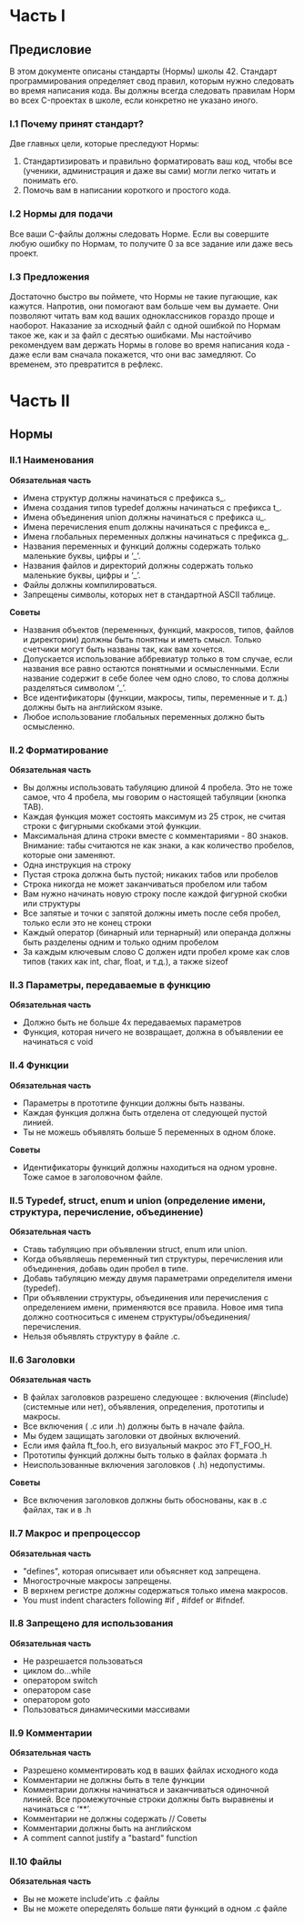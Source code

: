 ﻿# Часть I

## Предисловие
В этом документе описаны стандарты (Нормы) школы 42. Стандарт программирования определяет свод правил, которым нужно следовать во время написания кода. Вы должны всегда следовать правилам Норм во всех C-проектах в школе, если конкретно не указано иного.

### I.1 Почему принят стандарт?
Две главных цели, которые преследуют Нормы: 

1. Стандартизировать и правильно форматировать ваш код, чтобы все (ученики, администрация и даже вы сами) могли легко читать и понимать его. 
2. Помочь вам в написании короткого и простого кода.

### I.2 Нормы для подачи
Все ваши C-файлы должны следовать Норме. Если вы совершите любую ошибку по Нормам, то получите 0 за все задание или даже весь проект.

### I.3 Предложения
Достаточно быстро вы поймете, что Нормы не такие пугающие, как кажутся. Напротив, они помогают вам больше чем вы думаете. Они позволяют читать вам код ваших одноклассников гораздо проще и наоборот. Наказание за исходный файл с одной ошибкой по Нормам такое же, как и за файл с десятью ошибками. Мы настойчиво рекомендуем вам держать Нормы в голове во время написания кода - даже если вам сначала покажется, что они вас замедляют. Со временем, это превратится в рефлекс.

# Часть II
## Нормы
### II.1 Наименования
**Обязательная часть**

 - Имена структур должны начинаться с префикса s_.
 - Имена создания типов typedef должны начинаться с префикса t_.
 - Имена объединения union должны начинаться с префикса u_.
 - Имена перечисления enum должны начинаться с префикса e_.
 - Имена глобальных переменных должны начинаться с префикса g_.
 - Названия переменных и функций должны содержать только маленькие буквы, цифры и ‘_’.
 - Названия файлов и директорий должны содержать только маленькие буквы, цифры и ‘_’.
 - Файлы должны компилироваться.
 - Запрещены символы, которых нет в стандартной ASCII таблице.

**Советы**

 - Названия объектов (переменных, функций, макросов, типов, файлов и директории) должны быть понятны и иметь смысл. Только счетчики могут быть названы так, как вам хочется.
 - Допускается использование аббревиатур только в том случае, если названия все равно остаются понятными и осмысленными. Если название содержит в себе более чем одно слово, то слова должны разделяться символом ‘_’.
 - Все идентификаторы (функции, макросы, типы, переменные и т. д.) должны быть на английском языке.
 - Любое использование глобальных переменных должно быть осмысленно.

### II.2 Форматирование
**Обязательная часть**

 - Вы должны использовать табуляцию длиной 4 пробела. Это не тоже самое, что 4 пробела, мы говорим о настоящей табуляции (кнопка TAB).
 - Каждая функция может состоять максимум из 25 строк, не считая строки с фигурными скобками этой функции.
 - Максимальная длина строки вместе с комментариями - 80 знаков. Внимание: табы считаются не как знаки, а как количество пробелов, которые они заменяют.
 - Одна инструкция на строку
 - Пустая строка должна быть пустой; никаких табов или пробелов
 - Строка никогда не может заканчиваться пробелом или табом
 - Вам нужно начинать новую строку после каждой фигурной скобки или структуры
 - Все запятые и точки с запятой должны иметь после себя пробел, только если это не конец строки
 - Каждый оператор (бинарный или тернарный) или операнда должны быть разделены одним и только одним пробелом
 - За каждым ключевым слово С должен идти пробел кроме как слов типов (таких как int, char, float, и т.д.), а также sizeof

### II.3 Параметры, передаваемые в функцию
**Обязательная часть**

 - Должно быть не больше 4х передаваемых параметров
 - Функция, которая ничего не возвращает, должна в объявлении ее начинаться с void

### II.4 Функции
**Обязательная часть**

 - Параметры в прототипе функции должны быть названы.
 - Каждая функция должна быть отделена от следующей пустой линией.
 - Ты не можешь объявлять больше 5 переменных в одном блоке.

**Советы**

 - Идентификаторы функций должны находиться на одном уровне. Тоже самое в заголовочном файле.

### II.5 Typedef, struct, enum и union (определение имени, структура, перечисление, объединение)
**Обязательная часть**

- Ставь табуляцию при объявлении  struct, enum или union.
- Когда объявляешь переменный тип структуры, перечисления или объединения, добавь один пробел в типе.
 - Добавь табуляцию между двумя параметрами определителя имени (typedef).
 - При объявлении структуры, объединения или перечисления с определением имени, применяются все правила. Новое имя типа должно соотноситься с именем структуры/объединения/перечисления.
 - Нельзя объявлять структуру в файле .с.

### II.6 Заголовки
**Обязательная часть**

 - В файлах заголовков разрешено следующее :  включения (#include) (системные или нет), объявления, определения, прототипы и макросы.
 - Все включения ( .c или .h)  должны быть в начале файла.
 - Мы будем защищать заголовки от двойных включений. 
 - Если имя файла ft_foo.h, его визуальный макрос это FT_FOO_H.
 - Прототипы функций должны быть только в файлах формата .h
 - Неиспользованные включения заголовков ( .h) недопустимы.

**Советы**
 - Все включения заголовков должны быть обоснованы, как в .c  файлах, так и в .h

### II.7 Макрос и препроцессор
**Обязательная часть**

 - "defines", которая описывает или объясняет код запрещена.
 - Многострочные макросы запрещены.
 - В верхнем регистре должны содержаться только имена макросов.
 - You must indent characters following #if , #ifdef or #ifndef.

### II.8 Запрещено для использования
**Обязательная часть**

- Не разрешается пользоваться
 - циклом do...while
 - оператором switch
 - оператором case
 - оператором goto
- Пользоваться динамическими массивами


### II.9 Комментарии
**Обязательная часть**

- Разрешено комментировать код в ваших файлах исходного кода
- Комментарии не должны быть в теле функции
- Комментарии должны начинаться и заканчиваться одиночной линией. Все промежуточные строки должны быть выравнены и начинаться с ‘**’.
- Комментарии не должны содержать //
Советы
- Комментарии должны быть на английском
- A comment cannot justify a "bastard" function

### II.10 Файлы
**Обязательная часть**

- Вы не можете include'ить .c файлы
- Вы не можете опеределять больше пяти функций в одном .c файле
